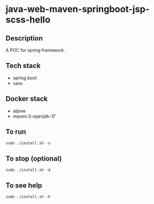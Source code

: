 # java-web-maven-springboot-jsp-scss-hello

## Description
A POC for spring framework.

## Tech stack
- spring boot
- sass

## Docker stack
- alpine
- maven:3-openjdk-17

## To run
`sudo ./install.sh -u`

## To stop (optional)
`sudo ./install.sh -d`

## To see help
`sudo ./install.sh -h`

